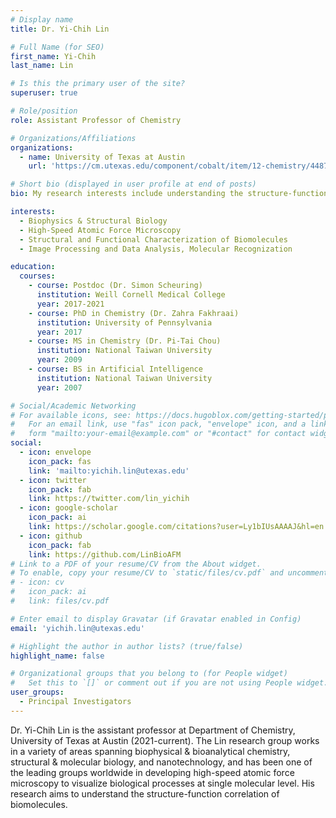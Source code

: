 ```yaml
---
# Display name
title: Dr. Yi-Chih Lin

# Full Name (for SEO)
first_name: Yi-Chih
last_name: Lin

# Is this the primary user of the site?
superuser: true

# Role/position
role: Assistant Professor of Chemistry

# Organizations/Affiliations
organizations:
  - name: University of Texas at Austin
    url: 'https://cm.utexas.edu/component/cobalt/item/12-chemistry/4487-lin-yi-chih?Itemid=1251'

# Short bio (displayed in user profile at end of posts)
bio: My research interests include understanding the structure-function correlation of membrane proteins in native-like environments, the properties of biological membranes, membrane-protein interactions, protein self-assembly and aggregation, and protein-nucleic acid interactions.

interests:
  - Biophysics & Structural Biology
  - High-Speed Atomic Force Microscopy
  - Structural and Functional Characterization of Biomolecules
  - Image Processing and Data Analysis, Molecular Recognization

education:
  courses:
    - course: Postdoc (Dr. Simon Scheuring)
      institution: Weill Cornell Medical College
      year: 2017-2021
    - course: PhD in Chemistry (Dr. Zahra Fakhraai)
      institution: University of Pennsylvania
      year: 2017
    - course: MS in Chemistry (Dr. Pi-Tai Chou)
      institution: National Taiwan University
      year: 2009
    - course: BS in Artificial Intelligence
      institution: National Taiwan University
      year: 2007

# Social/Academic Networking
# For available icons, see: https://docs.hugoblox.com/getting-started/page-builder/#icons
#   For an email link, use "fas" icon pack, "envelope" icon, and a link in the
#   form "mailto:your-email@example.com" or "#contact" for contact widget.
social:
  - icon: envelope
    icon_pack: fas
    link: 'mailto:yichih.lin@utexas.edu'
  - icon: twitter
    icon_pack: fab
    link: https://twitter.com/lin_yichih
  - icon: google-scholar
    icon_pack: ai
    link: https://scholar.google.com/citations?user=Ly1bIUsAAAAJ&hl=en
  - icon: github
    icon_pack: fab
    link: https://github.com/LinBioAFM
# Link to a PDF of your resume/CV from the About widget.
# To enable, copy your resume/CV to `static/files/cv.pdf` and uncomment the lines below.
# - icon: cv
#   icon_pack: ai
#   link: files/cv.pdf

# Enter email to display Gravatar (if Gravatar enabled in Config)
email: 'yichih.lin@utexas.edu'

# Highlight the author in author lists? (true/false)
highlight_name: false

# Organizational groups that you belong to (for People widget)
#   Set this to `[]` or comment out if you are not using People widget.
user_groups:
  - Principal Investigators
---
```


Dr. Yi-Chih Lin is the assistant professor at Department of Chemistry, University of Texas at Austin (2021-current). The Lin research group works in a variety of areas spanning biophysical & bioanalytical chemistry, structural & molecular biology, and nanotechnology, and has been one of the leading groups worldwide in developing high-speed atomic force microscopy to visualize biological processes at single molecular level. His research aims to understand the structure-function correlation of biomolecules.
